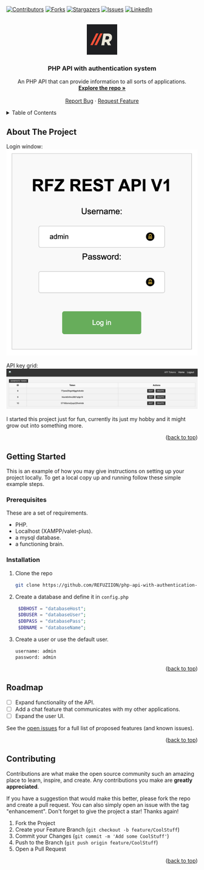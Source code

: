 <a name="readme-top"></a>

[![Contributors][contributors-shield]][contributors-url]
[![Forks][forks-shield]][forks-url]
[![Stargazers][stars-shield]][stars-url]
[![Issues][issues-shield]][issues-url]
[![LinkedIn][linkedin-shield]][linkedin-url]



<!-- PROJECT LOGO -->
<br />
<div align="center">
  <a href="https://github.com/REFUZIION/php-api-with-authentication-system">
    <img src="images/logo.png" alt="Logo" width="80" height="80">
  </a>

<h3 align="center">PHP API with authentication system</h3>

  <p align="center">
    An PHP API that can provide information to all sorts of applications.
    <br />
    <a href="https://github.com/REFUZIION/php-api-with-authentication-system"><strong>Explore the repo »</strong></a>
    <br />
    <br />
    <a href="https://github.com/REFUZIION/php-api-with-authentication-system/issues">Report Bug</a>
    ·
    <a href="https://github.com/REFUZIION/php-api-with-authentication-system/issues">Request Feature</a>
  </p>
</div>



<!-- TABLE OF CONTENTS -->
<details>
  <summary>Table of Contents</summary>
  <ol>
    <li>
      <a href="#about-the-project">About The Project</a>
    </li>
    <li>
      <a href="#getting-started">Getting Started</a>
      <ul>
        <li><a href="#prerequisites">Prerequisites</a></li>
        <li><a href="#installation">Installation</a></li>
      </ul>
    </li>
    <li><a href="#usage">Usage</a></li>
    <li><a href="#roadmap">Roadmap</a></li>
    <li><a href="#contributing">Contributing</a></li>
  </ol>
</details>



<!-- ABOUT THE PROJECT -->
## About The Project

Login window:
![Product Login Screen Shot][product-screenshot-2]

API key grid:
![Product Grid Screen Shot][product-screenshot]


I started this project just for fun, currently its just my hobby and it might grow out into something more.

<p align="right">(<a href="#readme-top">back to top</a>)</p>



<!-- GETTING STARTED -->
## Getting Started

This is an example of how you may give instructions on setting up your project locally.
To get a local copy up and running follow these simple example steps.

### Prerequisites

These are a set of requirements.
* PHP.
* Localhost (XAMPP/valet-plus).
* a mysql database.
* a functioning brain.

### Installation

1. Clone the repo
   ```sh
   git clone https://github.com/REFUZIION/php-api-with-authentication-system.git
   ```
2. Create a database and define it in `config.php`
   ```php
    $DBHOST = "databaseHost";
    $DBUSER = "databaseUser";
    $DBPASS = "databasePass";
    $DBNAME = "databaseName";
   ```
3. Create a user or use the default user.
   ```
   username: admin
   password: admin
   ```

<p align="right">(<a href="#readme-top">back to top</a>)</p>





<!-- ROADMAP -->
## Roadmap

- [ ] Expand functionality of the API.
- [ ] Add a chat feature that communicates with my other applications.
- [ ] Expand the user UI.

See the [open issues](https://github.com/REFUZIION/php-api-with-authentication-system/issues) for a full list of proposed features (and known issues).

<p align="right">(<a href="#readme-top">back to top</a>)</p>



<!-- CONTRIBUTING -->
## Contributing

Contributions are what make the open source community such an amazing place to learn, inspire, and create. Any contributions you make are **greatly appreciated**.

If you have a suggestion that would make this better, please fork the repo and create a pull request. You can also simply open an issue with the tag "enhancement".
Don't forget to give the project a star! Thanks again!

1. Fork the Project
2. Create your Feature Branch (`git checkout -b feature/CoolStuff`)
3. Commit your Changes (`git commit -m 'Add some CoolStuff'`)
4. Push to the Branch (`git push origin feature/CoolStuff`)
5. Open a Pull Request

<p align="right">(<a href="#readme-top">back to top</a>)</p>



<!-- MARKDOWN LINKS & IMAGES -->
<!-- https://www.markdownguide.org/basic-syntax/#reference-style-links -->
[contributors-shield]: https://img.shields.io/github/contributors/REFUZIION/php-api-with-authentication-system.svg?style=for-the-badge
[contributors-url]: https://github.com/REFUZIION/php-api-with-authentication-system/graphs/contributors
[forks-shield]: https://img.shields.io/github/forks/REFUZIION/php-api-with-authentication-system.svg?style=for-the-badge
[forks-url]: https://github.com/REFUZIION/php-api-with-authentication-system/network/members
[stars-shield]: https://img.shields.io/github/stars/REFUZIION/php-api-with-authentication-system.svg?style=for-the-badge
[stars-url]: https://github.com/REFUZIION/php-api-with-authentication-system/stargazers
[issues-shield]: https://img.shields.io/github/issues/REFUZIION/php-api-with-authentication-system.svg?style=for-the-badge
[issues-url]: https://github.com/REFUZIION/php-api-with-authentication-system/issues
[license-shield]: https://img.shields.io/github/license/REFUZIION/php-api-with-authentication-system.svg?style=for-the-badge
[license-url]: https://github.com/REFUZIION/php-api-with-authentication-system/blob/master/LICENSE.txt
[linkedin-shield]: https://img.shields.io/badge/-LinkedIn-black.svg?style=for-the-badge&logo=linkedin&colorB=555
[linkedin-url]: https://linkedin.com/in/diederik-veenstra-016a301b9
[product-screenshot]: images/screenshot.png
[product-screenshot-2]: images/screenshot-2.png
